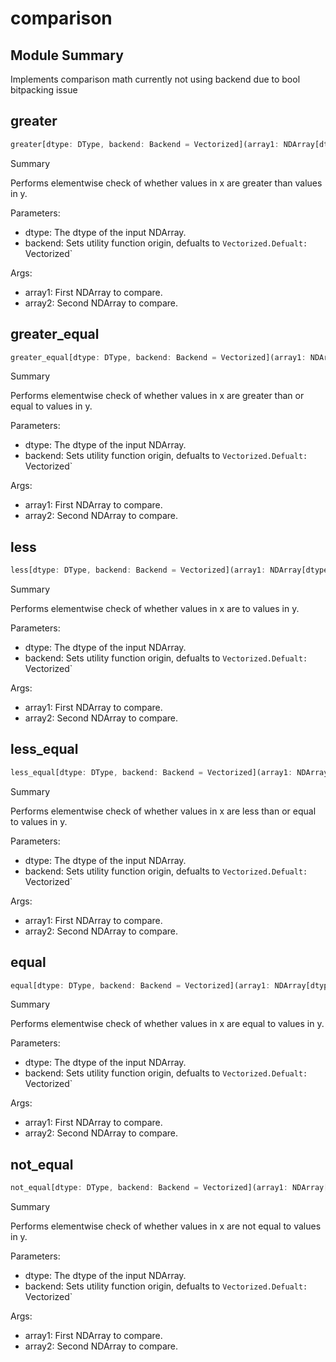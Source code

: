 



# comparison

##  Module Summary
  
Implements comparison math currently not using backend due to bool bitpacking issue
## greater


```rust
greater[dtype: DType, backend: Backend = Vectorized](array1: NDArray[dtype], array2: NDArray[dtype]) -> NDArray[bool]
```  
Summary  
  
Performs elementwise check of whether values in x are greater than values in y.  
  
Parameters:  

- dtype: The dtype of the input NDArray.
- backend: Sets utility function origin, defualts to `Vectorized.Defualt: `Vectorized`
  
Args:  

- array1: First NDArray to compare.
- array2: Second NDArray to compare.

## greater_equal


```rust
greater_equal[dtype: DType, backend: Backend = Vectorized](array1: NDArray[dtype], array2: NDArray[dtype]) -> NDArray[bool]
```  
Summary  
  
Performs elementwise check of whether values in x are greater than or equal to values in y.  
  
Parameters:  

- dtype: The dtype of the input NDArray.
- backend: Sets utility function origin, defualts to `Vectorized.Defualt: `Vectorized`
  
Args:  

- array1: First NDArray to compare.
- array2: Second NDArray to compare.

## less


```rust
less[dtype: DType, backend: Backend = Vectorized](array1: NDArray[dtype], array2: NDArray[dtype]) -> NDArray[bool]
```  
Summary  
  
Performs elementwise check of whether values in x are to values in y.  
  
Parameters:  

- dtype: The dtype of the input NDArray.
- backend: Sets utility function origin, defualts to `Vectorized.Defualt: `Vectorized`
  
Args:  

- array1: First NDArray to compare.
- array2: Second NDArray to compare.

## less_equal


```rust
less_equal[dtype: DType, backend: Backend = Vectorized](array1: NDArray[dtype], array2: NDArray[dtype]) -> NDArray[bool]
```  
Summary  
  
Performs elementwise check of whether values in x are less than or equal to values in y.  
  
Parameters:  

- dtype: The dtype of the input NDArray.
- backend: Sets utility function origin, defualts to `Vectorized.Defualt: `Vectorized`
  
Args:  

- array1: First NDArray to compare.
- array2: Second NDArray to compare.

## equal


```rust
equal[dtype: DType, backend: Backend = Vectorized](array1: NDArray[dtype], array2: NDArray[dtype]) -> NDArray[bool]
```  
Summary  
  
Performs elementwise check of whether values in x are equal to values in y.  
  
Parameters:  

- dtype: The dtype of the input NDArray.
- backend: Sets utility function origin, defualts to `Vectorized.Defualt: `Vectorized`
  
Args:  

- array1: First NDArray to compare.
- array2: Second NDArray to compare.

## not_equal


```rust
not_equal[dtype: DType, backend: Backend = Vectorized](array1: NDArray[dtype], array2: NDArray[dtype]) -> NDArray[bool]
```  
Summary  
  
Performs elementwise check of whether values in x are not equal to values in y.  
  
Parameters:  

- dtype: The dtype of the input NDArray.
- backend: Sets utility function origin, defualts to `Vectorized.Defualt: `Vectorized`
  
Args:  

- array1: First NDArray to compare.
- array2: Second NDArray to compare.

